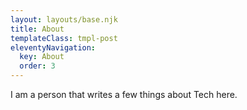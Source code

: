 ```yaml
---
layout: layouts/base.njk
title: About
templateClass: tmpl-post
eleventyNavigation:
  key: About
  order: 3
---
```


I am a person that writes a few things about Tech here.
